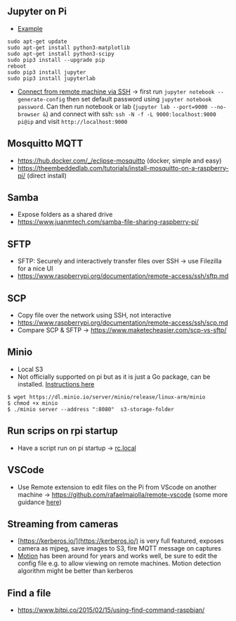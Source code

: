 ## Jupyter on Pi
* [Example](https://www.hackster.io/mjrobot/rpi-physical-computing-using-jupyter-notebook-056fa8)
```
sudo apt-get update
sudo apt-get install python3-matplotlib
sudo apt-get install python3-scipy
sudo pip3 install --upgrade pip
reboot
sudo pip3 install jupyter
sudo pip3 install jupyterlab
```

* [Connect from remote machine via SSH](https://www.blopig.com/blog/2018/03/running-jupyter-notebook-on-a-remote-server-via-ssh/) -> first run  `jupyter notebook --generate-config` then set default password using `jupyter notebook password`. Can then run notebook or lab (`jupyter lab --port=9000 --no-browser &`) and connect with ssh: `ssh -N -f -L 9000:localhost:9000 pi@ip` and visit `http://localhost:9000`

## Mosquitto MQTT
* https://hub.docker.com/_/eclipse-mosquitto (docker, simple and easy)
* https://theembeddedlab.com/tutorials/install-mosquitto-on-a-raspberry-pi/ (direct install)

## Samba
* Expose folders as a shared drive
* https://www.juanmtech.com/samba-file-sharing-raspberry-pi/

## SFTP
* SFTP: Securely and interactively transfer files over SSH -> use Filezilla for a nice UI
* https://www.raspberrypi.org/documentation/remote-access/ssh/sftp.md

## SCP
* Copy file over the network using SSH, not interactive
* https://www.raspberrypi.org/documentation/remote-access/ssh/scp.md
* Compare SCP & SFTP -> https://www.maketecheasier.com/scp-vs-sftp/

## Minio
* Local S3
* Not officially supported on pi but as it is just a Go package, can be installed. [Instructions here](https://github.com/christianbaun/ossperf/wiki/Minio-on-a-Raspberry-Pi-3-with-Raspbian-(Debian-Jessie-8.0))
```
$ wget https://dl.minio.io/server/minio/release/linux-arm/minio
$ chmod +x minio 
$ ./minio server --address ":8080"  s3-storage-folder 
```

## Run scrips on rpi startup
* Have a script run on pi startup -> [rc.local](https://www.raspberrypi.org/documentation/linux/usage/rc-local.md)

## VSCode
* Use Remote extension to edit files on the Pi from VScode on another machine -> https://github.com/rafaelmaiolla/remote-vscode (some more guidance [here](https://www.hackster.io/Ladvien/editing-raspberry-pi-code-remotely-from-visual-studio-code-9d42e0))

## Streaming from cameras
* [https://kerberos.io/](https://kerberos.io/) is very full featured, exposes camera as mjpeg, save images to S3, fire MQTT message on captures
* [Motion](https://motion-project.github.io/motion_config.html) has been around for years and works well, be sure to edit the config file e.g. to allow viewing on remote machines. Motion detection algorithm might be better than kerberos

## Find a file
* https://www.bitpi.co/2015/02/15/using-find-command-raspbian/